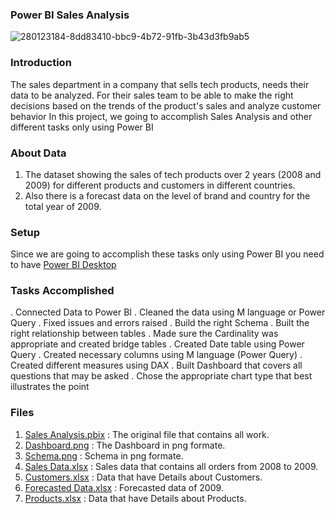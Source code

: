 ### Power BI Sales Analysis
![280123184-8dd83410-bbc9-4b72-91fb-3b43d3fb9ab5](https://github.com/user-attachments/assets/7cc708b0-01f6-4e78-9b15-86b9e5573f46)

### Introduction
The sales department in a company that sells tech products, needs their data to be analyzed. For their sales team to be able to make the right decisions based on the trends of the product's sales and analyze customer behavior In this project, we going to accomplish Sales Analysis and other different tasks only using Power BI

### About Data
1. The dataset showing the sales of tech products over 2 years (2008 and 2009) for different products and customers in different countries.
2. Also there is a forecast data on the level of brand and country for the total year of 2009.

### Setup
Since we are going to accomplish these tasks only using Power BI you need to have [Power BI Desktop](https://www.microsoft.com/en-us/power-platform/products/power-bi/desktop)

### Tasks Accomplished
. Connected Data to Power BI
. Cleaned the data using M language or Power Query
. Fixed issues and errors raised
. Build the right Schema
. Built the right relationship between tables
. Made sure the Cardinality was appropriate and created bridge tables
. Created Date table using Power Query
. Created necessary columns using M language (Power Query)
. Created different measures using DAX
. Built Dashboard that covers all questions that may be asked
. Chose the appropriate chart type that best illustrates the point

### Files
1. [Sales Analysis.pbix](https://github.com/AhmedMomen-EL/Power-BI-Sales-Analysis/blob/main/Sales%20Analysis.pbix) : The original file that contains all work.
2. [Dashboard.png](https://github.com/AhmedMomen-EL/Power-BI-Sales-Analysis/blob/main/Dashboard.png) : The Dashboard in png formate.
3. [Schema.png](https://github.com/AhmedMomen-EL/Power-BI-Sales-Analysis/blob/main/Schema.png) : Schema in png formate.
4. [Sales Data.xlsx](https://github.com/AhmedMomen-EL/Power-BI-Sales-Analysis/blob/main/Row/Sales%20Data.xlsx) : Sales data that contains all orders from 2008 to 2009.
5. [Customers.xlsx](https://github.com/AhmedMomen-EL/Power-BI-Sales-Analysis/blob/main/Row/Customers.xlsx) : Data that have Details about Customers.
6. [Forecasted Data.xlsx](https://github.com/AhmedMomen-EL/Power-BI-Sales-Analysis/blob/main/Row/Forecasted%20Data.xlsx) : Forecasted data of 2009.
7. [Products.xlsx](https://github.com/AhmedMomen-EL/Power-BI-Sales-Analysis/blob/main/Row/Products.xlsx) : Data that have Details about Products.
